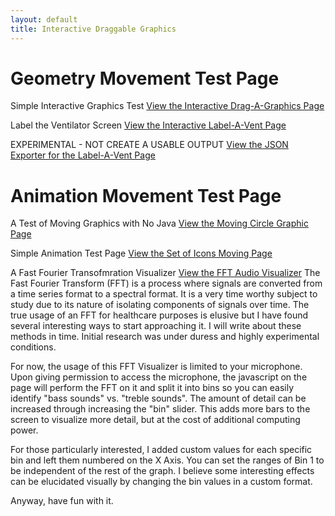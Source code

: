 ```yaml
---
layout: default
title: Interactive Draggable Graphics
---
```


# Geometry Movement Test Page

Simple Interactive Graphics Test
[View the Interactive Drag-A-Graphics Page](/info/graphics.html)

Label the Ventilator Screen
[View the Interactive Label-A-Vent Page](/info/graphics1.html)

EXPERIMENTAL - NOT CREATE A USABLE OUTPUT
[View the JSON Exporter for the Label-A-Vent Page](/info/graphics2.html)

# Animation Movement Test Page

A Test of Moving Graphics with No Java
[View the Moving Circle Graphic Page](/info/nojavagraphics.html)

Simple Animation Test Page
[View the Set of Icons Moving Page](/info/shapes-demo.html)

A Fast Fourier Transofmration Visualizer
[View the FFT Audio Visualizer](/info/FFT.html)
The Fast Fourier Transform (FFT) is a process where signals are converted from a time series format to a spectral format. It is a very time worthy subject to study due to its nature of isolating components of signals over time. The true usage of an FFT for healthcare purposes is elusive but I have found several interesting ways to start approaching it. I will write about these methods in time. Initial research was under duress and highly experimental conditions. 

For now, the usage of this FFT Visualizer is limited to your microphone. Upon giving permission to access the microphone, the javascript on the page will perform the FFT on it and split it into bins so you can easily identify "bass sounds" vs. "treble sounds". The amount of detail can be increased through increasing the "bin" slider. This adds more bars to the screen to visualize more detail, but at the cost of additional computing power.

For those particularly interested, I added custom values for each specific bin and left them numbered on the X Axis. You can set the ranges of Bin 1 to be independent of the rest of the graph. I believe some interesting effects can be elucidated visually by changing the bin values in a custom format.

Anyway, have fun with it.

